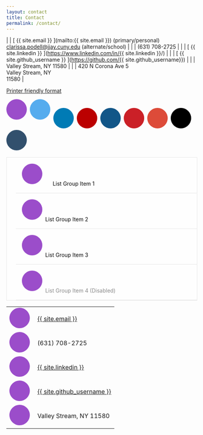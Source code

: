 ```yaml
---
layout: contact
title: Contact
permalink: /contact/
---
```


| <i class="fa fa-envelope-o fa-fw"></i>  | [ {{ site.email }} ](mailto:{{ site.email }})  (primary/personal)<br>[clarissa.podell@jjay.cuny.edu](mailto:clarissa.podell@jjay.cuny.edu)  (alternate/school) | 
| <i class="fa fa-mobile fa-fw"></i> | (631) 708-2725 | 
| <i class="fa fa-linkedin fa-fw"></i>  | [ {{ site.linkedin }} ](https://www.linkedin.com/in/{{ site.linkedin }}/) | 
| <i class="fa fa-github-alt fa-fw"></i> | [ {{ site.github_username }} ](https://github.com/{{ site.github_username}}) |
| <i class="fa fa-map-marker fa-fw"></i> | Valley Stream, NY 11580 |
| <i class="fa fa-home fa-fw"></i> | 420 N Corona Ave 5<br>Valley Stream, NY<br>11580   | 

<a href="javascript:window.print()" class="social-icons" title="Printer friendly format"><i class="fa fa-print"></i>Printer friendly format</a>


<style>
.list-group {
  margin-bottom: 1rem;
  border: 1px solid #e6e6e6;
  border-radius: 0;
  background: #fefefe;
  box-shadow: none;
  overflow: hidden;
  color: #0a0a0a;
  list-style: none;
}

.list-group > :last-child {
  margin-bottom: 0;
}

.list-group-item {
  padding: 1rem;
  border-bottom: 1px solid #e6e6e6;
}

.list-group-item > :last-child {
  margin-bottom: 0;
  border-bottom: none;
}

.list-group-item.active {
  color: #fefefe;
  background-color: #1779ba;
  border-color: 1px solid #1779ba;
}

.list-group-item:hover, .list-group-item:focus {
  background-color: #e6e6e6;
}

.list-group-item:hover.active, .list-group-item:focus.active {
  background-color: #1779ba;
}

.list-group-item.disabled, .list-group-item.disabled:hover, .list-group-item.disabled:focus, .list-group-item[disabled], .list-group-item[disabled]:hover, .list-group-item[disabled]:focus {
  color: #8a8a8a;
  cursor: not-allowed;
  background-color: #fefefe;
}
</style>


<style>
@charset "UTF-8";


.rounded-social-buttons .social-button {
  display: inline-block;
  position: relative;
  cursor: pointer;
  width: 3.125rem;
  height: 3.125rem;
  border: 0.125rem solid transparent;
  padding: 0;
  text-decoration: none;
  text-align: center;
  color: #fefefe;
  font-size: 1.5625rem;
  font-weight: normal;
  line-height: 2em;
  border-radius: 1.6875rem;
  transition: all 0.5s ease;
  margin-right: 0.25rem;
  margin-bottom: 0.25rem;
  background: #9b4dca;
}

.rounded-social-buttons .social-button.twitter {
  background: #55acee;
}

.rounded-social-buttons .social-button.twitter:hover, .rounded-social-buttons .social-button.twitter:focus {
  color: #55acee;
  background: #fefefe;
  border-color: #55acee;
}

.rounded-social-buttons .social-button.linkedin {
  background: #007bb5;
}

.rounded-social-buttons .social-button.linkedin:before {
  font-family: "FontAwesome";
  content: "";
}

.rounded-social-buttons .social-button.linkedin:hover, .rounded-social-buttons .social-button.linkedin:focus {
  color: #007bb5;
  background: #fefefe;
  border-color: #007bb5;
}

.rounded-social-buttons .social-button.youtube {
  background: #bb0000;
}

.rounded-social-buttons .social-button.youtube:before {
  font-family: "FontAwesome";
  content: "";
}

.rounded-social-buttons .social-button.youtube:hover, .rounded-social-buttons .social-button.youtube:focus {
  color: #bb0000;
  background: #fefefe;
  border-color: #bb0000;
}

.rounded-social-buttons .social-button.instagram {
  background: #125688;
}

.rounded-social-buttons .social-button.instagram:before {
  font-family: "FontAwesome";
  content: "";
}

.rounded-social-buttons .social-button.instagram:hover, .rounded-social-buttons .social-button.instagram:focus {
  color: #125688;
  background: #fefefe;
  border-color: #125688;
}

.rounded-social-buttons .social-button.pinterest {
  background: #cb2027;
}

.rounded-social-buttons .social-button.pinterest:before {
  font-family: "FontAwesome";
  content: "";
}

.rounded-social-buttons .social-button.pinterest:hover, .rounded-social-buttons .social-button.pinterest:focus {
  color: #cb2027;
  background: #fefefe;
  border-color: #cb2027;
}

.rounded-social-buttons .social-button.google-plus {
  background: #dd4b39;
}

.rounded-social-buttons .social-button.google-plus:before {
  font-family: "FontAwesome";
  content: "";
}

.rounded-social-buttons .social-button.google-plus:hover, .rounded-social-buttons .social-button.google-plus:focus {
  color: #dd4b39;
  background: #fefefe;
  border-color: #dd4b39;
}

.rounded-social-buttons .social-button.github {
  background: #000000;
}

.rounded-social-buttons .social-button.github:before {
  font-family: "FontAwesome";
  content: "";
}

.rounded-social-buttons .social-button.github:hover, .rounded-social-buttons .social-button.github:focus {
  color: #000000;
  background: #fefefe;
  border-color: #000000;
}

.rounded-social-buttons .social-button.tumblr {
  background: #32506d;
}

.rounded-social-buttons .social-button.tumblr:before {
  font-family: "FontAwesome";
  content: "";
}

.rounded-social-buttons .social-button.tumblr:hover, .rounded-social-buttons .social-button.tumblr:focus {
  color: #32506d;
  background: #fefefe;
  border-color: #32506d;
}
</style>

<div class="rounded-social-buttons">
  <a class="social-button" href="#"><i class="fa fa-facebook"></i></a>
  <a class="social-button twitter" href="#"><i class="fa fa-twitter"></i></a>
  <a class="social-button linkedin" href="#"></a>
  <a class="social-button youtube" href="#"></a>
  <a class="social-button instagram" href="#"></a>
  <a class="social-button pinterest" href="#"></a>
  <a class="social-button google-plus" href="#"></a>
  <a class="social-button github" href="#"></a>
  <a class="social-button tumblr" href="#"></a>
</div>


<div class="rounded-social-buttons">
<ul class="list-group">
  <li class="list-group-item"><i class="fa fa-home social-button" aria-hidden="true"></i>&nbsp;&nbsp;&nbsp;&nbsp;&nbsp;&nbsp;List Group Item 1</li>
  <li class="list-group-item"><i class="fa fa-home social-button" aria-hidden="true"></i> List Group Item 2</li>
  <li class="list-group-item"><i class="fa fa-home social-button" aria-hidden="true"></i> List Group Item 3</li>
  <li class="list-group-item disabled"><i class="fa fa-home social-button" aria-hidden="true"></i> List Group Item 4 (Disabled)</li>
</ul>
</div>

<div class="rounded-social-buttons">
<table>
  <tbody>
    <tr>
      <td><i class="fa fa-envelope social-button"></i></td>
      <td><a href="mailto:{{ site.email }}">{{ site.email }}</a></td>
    </tr>
    <tr>
      <td><i class="fa fa-phone social-button"></i></td>
      <td>(631) 708-2725</td>
    </tr>
    <tr>
      <td><i class="fa fa-linkedin social-button"></i></td>
      <td><a href="https://www.linkedin.com/in/{{ site.linkedin }}/">{{ site.linkedin }}</a></td>
    </tr>
    <tr>
      <td><i class="fa fa-github social-button"></i></td>
      <td><a href="https://github.com/{{ site.github_username }}">{{ site.github_username }}</a></td>
    </tr>
    <tr>
      <td><i class="fa fa-map-marker social-button"></i></td>
      <td>Valley Stream, NY 11580</td>
    </tr>
  </tbody>
</table>
</div>
